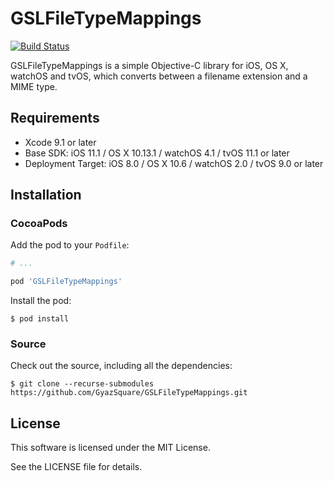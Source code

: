 # GSLFileTypeMappings

[![Build Status](https://travis-ci.org/GyazSquare/GSLFileTypeMappings.svg?branch=master)](https://travis-ci.org/GyazSquare/GSLFileTypeMappings)

GSLFileTypeMappings is a simple Objective-C library for iOS, OS X, watchOS and tvOS, which converts between a filename extension and a MIME type.

## Requirements

* Xcode 9.1 or later
* Base SDK: iOS 11.1 / OS X 10.13.1 / watchOS 4.1 / tvOS 11.1 or later
* Deployment Target: iOS 8.0 / OS X 10.6 / watchOS 2.0 / tvOS 9.0 or later

## Installation

### CocoaPods

Add the pod to your `Podfile`:

```ruby
# ...

pod 'GSLFileTypeMappings'
```

Install the pod:

```shell
$ pod install
```

### Source

Check out the source, including all the dependencies:

```shell
$ git clone --recurse-submodules https://github.com/GyazSquare/GSLFileTypeMappings.git
```

## License

This software is licensed under the MIT License.

See the LICENSE file for details.
